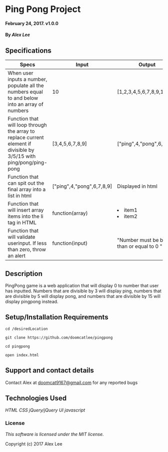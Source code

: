 
# Ping Pong Project

#### February 24, 2017. v1.0.0
#### By _Alex Lee_

## Specifications
Specs | Input | Output
--- | --- | ---
 When user inputs a number, populate all the numbers equal to and below into an array of numbers | 10 | [1,2,3,4,5,6,7,8,9,10]
Function that will loop through the array to replace current element if divisible by 3/5/15 with ping/pong/ping-pong | [3,4,5,6,7,8,9] | ["ping",4,"pong",6,7,8,9]
Function that can spit out the final array into a list in html | ["ping",4,"pong",6,7,8,9]| Displayed in html
Function that will insert array items into the li tag in HTML | function(array) | <li> item1 </li> <li>item2</li>
Function that will validate userinput. If less than zero, throw an alert | function(input)| "Number must be bigger than or equal to 0 "

## Description

PingPong game is a web application that will display 0 to number that user has inputted. Numbers that are divisible by 3 will display ping, numbers that are divisible by 5 will display pong, and numbers that are divisible by 15 will display pingpong instead.

## Setup/Installation Requirements
```
cd /desiredLocation
```
```
git clone https://github.com/doomcatlee/pingpong
```
```
cd pingpong
```
```
open index.html
```


## Support and contact details

Contact Alex at doomcat9167@gmail.com for any reported bugs

## Technologies Used

_HTML_
_CSS_
_jQuery/jQuery UI_
_javascript_

### License

*This software is licensed under the MIT license.*

Copyright (c) 2017 Alex Lee
